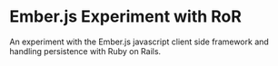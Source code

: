 Ember.js Experiment with RoR
==============================
An experiment with the Ember.js javascript 
client side framework and handling persistence with
Ruby on Rails.
